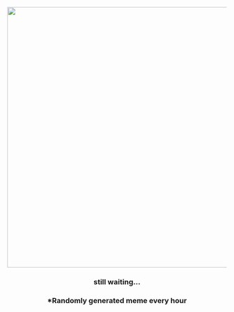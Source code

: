 <p align="center">
        <img src="https://i.redd.it/i79v9dxyfbi91.gif" width="600" height="600">
        </p>
        <h3 align="center">still waiting...</h3>
        <h3 align="center">*Randomly generated meme every hour</h3>
    